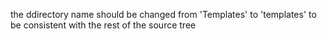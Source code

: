 the ddirectory name should be changed from 'Templates' to 'templates'
to be consistent with the rest of the source tree
